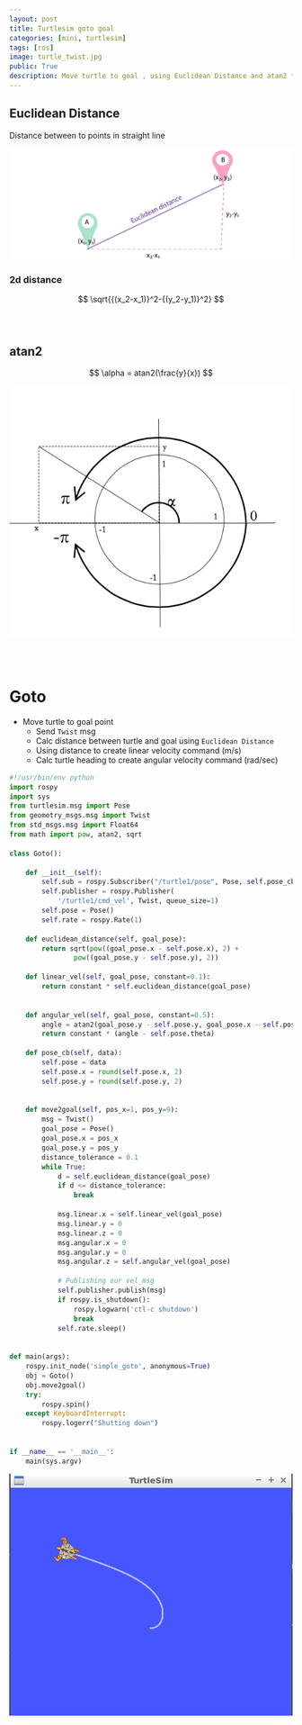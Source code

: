 ```yaml
---
layout: post
title: Turtlesim goto goal
categories: [mini, turtlesim]
tags: [ros]
image: turtle_twist.jpg
public: True
description: Move turtle to goal , using Euclidean Distance and atan2 function, send Twist msg and subscribe to pose callback
---
```

<style>
img[src*='#size1'] {
    width: 400px;
    height: 200px;
}
</style>
## Euclidean Distance
Distance between to points in straight line

![](/images/2019-12-07-08-37-10.png#size1)

### 2d distance

$$
\sqrt{{(x_2-x_1)}^2-{(y_2-y_1)}^2}
$$
&nbsp;  
&nbsp;  
## atan2

$$
\alpha = atan2(\frac{y}{x})
$$

![](/images/2019-12-07-08-57-58.png#size1)

&nbsp;  
&nbsp;  
# Goto
- Move turtle to goal point
  - Send `Twist` msg
  - Calc distance between turtle and goal using `Euclidean Distance`
  - Using distance to create linear velocity command (m/s)
  - Calc turtle heading to create angular velocity command (rad/sec)

```python
#!/usr/bin/env python
import rospy
import sys
from turtlesim.msg import Pose
from geometry_msgs.msg import Twist
from std_msgs.msg import Float64
from math import pow, atan2, sqrt

class Goto():

    def __init__(self):
        self.sub = rospy.Subscriber("/turtle1/pose", Pose, self.pose_cb)
        self.publisher = rospy.Publisher(
            '/turtle1/cmd_vel', Twist, queue_size=1)
        self.pose = Pose()
        self.rate = rospy.Rate(1)

    def euclidean_distance(self, goal_pose):
        return sqrt(pow((goal_pose.x - self.pose.x), 2) +
                pow((goal_pose.y - self.pose.y), 2))

    def linear_vel(self, goal_pose, constant=0.1):
        return constant * self.euclidean_distance(goal_pose)


    def angular_vel(self, goal_pose, constant=0.5):
        angle = atan2(goal_pose.y - self.pose.y, goal_pose.x - self.pose.x)
        return constant * (angle - self.pose.theta)

    def pose_cb(self, data):
        self.pose = data
        self.pose.x = round(self.pose.x, 2)
        self.pose.y = round(self.pose.y, 2)
        

    def move2goal(self, pos_x=1, pos_y=9):
        msg = Twist()
        goal_pose = Pose()
        goal_pose.x = pos_x
        goal_pose.y = pos_y
        distance_tolerance = 0.1
        while True:
            d = self.euclidean_distance(goal_pose)
            if d <= distance_tolerance:
                break

            msg.linear.x = self.linear_vel(goal_pose)
            msg.linear.y = 0
            msg.linear.z = 0
            msg.angular.x = 0
            msg.angular.y = 0
            msg.angular.z = self.angular_vel(goal_pose)

            # Publishing our vel_msg
            self.publisher.publish(msg)
            if rospy.is_shutdown():
                rospy.logwarn('ctl-c shutdown')
                break
            self.rate.sleep()


def main(args):
    rospy.init_node('simple_goto', anonymous=True)
    obj = Goto()
    obj.move2goal()
    try:
        rospy.spin()
    except KeyboardInterrupt:
        rospy.logerr("Shutting down")


if __name__ == '__main__':
    main(sys.argv)

```

![](/images/2019-12-07-09-22-11.png)